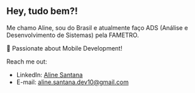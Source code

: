 ## Hey, tudo bem?! 

Me chamo Aline, sou do Brasil e atualmente faço ADS (Análise e Desenvolvimento de Sistemas) pela FAMETRO.

📱 Passionate about Mobile Development!

Reach me out:
* LinkedIn: [Aline Santana](https://www.linkedin.com/in/aline-sousa-santana-131535256/)
* E-mail: aline.santana.dev10@gmail.com
